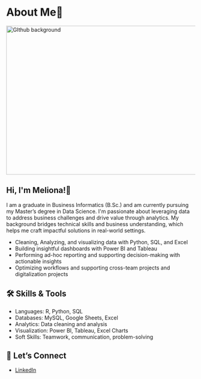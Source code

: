 # About Me🧕
<img width="1584" height="396" alt="GIthub background" src="https://github.com/user-attachments/assets/3774e127-b534-4e5f-9780-fb792090cf11" />



## Hi, I'm Meliona!👋

I am a graduate in Business Informatics (B.Sc.) and am currently pursuing my Master’s degree in Data Science. I'm passionate about leveraging data to address business challenges and drive value through analytics. My background bridges technical skills and business understanding, which helps me craft impactful solutions in real-world settings.
- Cleaning, Analyzing, and visualizing data with Python, SQL, and Excel
- Building insightful dashboards with Power BI and Tableau
- Performing ad-hoc reporting and supporting decision-making with actionable insights
- Optimizing workflows and supporting cross-team projects and digitalization projects

## 🛠️ Skills & Tools
- Languages: R,	Python, SQL
- Databases: MySQL, Google Sheets, Excel
- Analytics: Data cleaning and analysis
- Visualization: Power BI, Tableau, Excel Charts
- Soft Skills: Teamwork, communication, problem-solving

## 🤝 Let’s Connect

- [LinkedIn](http://linkedin.com/in/meliona-meliona)
<!--
**Melionaa/melionaa** is a ✨ _special_ ✨ repository because its `README.md` (this file) appears on your GitHub profile.

Here are some ideas to get you started:

- 🔭 I’m currently working on ...
- 🌱 I’m currently learning ...
- 👯 I’m looking to collaborate on ...
- 🤔 I’m looking for help with ...
- 💬 Ask me about ...
- 📫 How to reach me: ...
- 😄 Pronouns: ...
- ⚡ Fun fact: ...
-->
